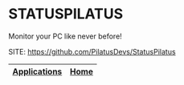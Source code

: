 # STATUSPILATUS
 
 Monitor your PC like never before!
 
 SITE: https://github.com/PilatusDevs/StatusPilatus

 | [Applications](https://portable-linux-apps.github.io/apps.html) | [Home](https://portable-linux-apps.github.io)
 | --- | --- |
